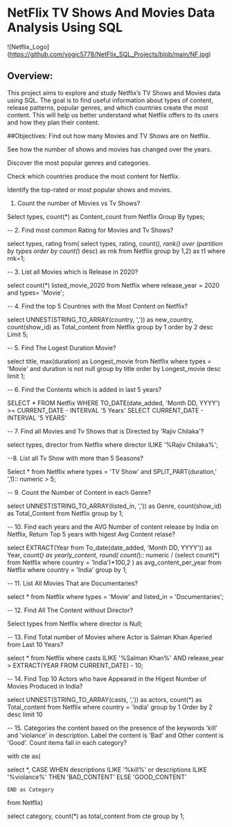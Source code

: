 # NetFlix TV Shows And Movies Data Analysis Using SQL

![Netflix_Logo] (https://github.com/yogic5778/NetFlix_SQL_Projects/blob/main/NF.jpg)

## Overview: 
This project aims to explore and study Netflix’s TV Shows and Movies data using SQL. The goal is to find useful information about types of content, release patterns, popular genres, and which countries create the most content. This will help us better understand what Netflix offers to its users and how they plan their content.

##Objectives:
Find out how many Movies and TV Shows are on Netflix.

See how the number of shows and movies has changed over the years.

Discover the most popular genres and categories.

Check which countries produce the most content for Netflix.

Identify the top-rated or most popular shows and movies.



1. Count the number of Movies vs Tv Shows?

Select types, count(*) as Content_count from Netflix 
Group By types;

-- 2. Find most common Rating for Movies and Tv Shows?

select types, rating
from(
	select types, rating, count(*), rank() over (partition by types order by count(*) desc) as rnk
	from Netflix
	group by 1,2) as t1
where rnk=1;	

-- 3. List all Movies which is Release in 2020?

select count(*) listed_movie_2020 from Netflix where release_year = 2020 and types= 'Movie';

-- 4. Find the top 5 Countries with the Most Content on Netflix?

select UNNEST(STRING_TO_ARRAY(country, ',')) as new_country,
	   count(show_id) as Total_content  from Netflix
group by 1
order by 2 desc
Limit 5;

-- 5. Find The Logest Duration Movie?

select title, max(duration) as Longest_movie from Netflix
where types = 'Movie' and duration is not null
group by title
order by Longest_movie desc
limit 1;


-- 6. Find the Contents which is added in last 5 years?

SELECT * FROM Netflix
WHERE TO_DATE(date_added, 'Month DD, YYYY') >= CURRENT_DATE - INTERVAL '5 Years'
SELECT CURRENT_DATE - INTERVAL '5 YEARS'


-- 7. Find all Movies and Tv Shows that is Directed by 'Rajiv Chilaka'?

select types, director from Netflix where director ILIKE '%Rajiv Chilaka%';

--8. List all Tv Show with more than 5 Seasons?

Select * from Netflix where types = 'TV Show' and SPLIT_PART(duration,' ',1):: numeric > 5;

-- 9. Count the Number of Content in each Genre?

select UNNEST(STRING_TO_ARRAY(listed_in, ',')) as Genre, count(show_id) as Total_Content
from Netflix
group by 1;

-- 10. Find each years and the AVG Number of content release by India on Netflix, Return Top 5 years with higest Avg Content relase?

select EXTRACT(Year from To_date(date_added, 'Month DD, YYYY')) as Year,
count(*) as yearly_content,
round(
	count(*):: numeric / (select count(*) from Netflix where country = 'India')*100,2
) as avg_content_per_year
from Netflix
where country = 'India'
group by 1;

-- 11. List All Movies That are Documentaries?

select * from Netflix where types = 'Movie' and listed_in = 'Documentaries';

-- 12. Find All The Content without Director?

Select types from Netflix where director is Null;

-- 13. Find Total number of Movies where Actor is Salman Khan Aperied from Last 10 Years?

select * from Netflix where casts ILIKE '%Salman Khan%'
AND release_year > EXTRACT(YEAR FROM CURRENT_DATE) - 10;

-- 14. Find Top 10 Actors who have Appeared in the Higest Number of Movies Produced in India?

select UNNEST(STRING_TO_ARRAY(casts, ',')) as actors,
count(*) as Total_content from Netflix 
where country = 'India'
group by 1
Order by 2 desc
limit 10

-- 15. Categories the content based on the presence of the keywords 'kill' and 'violance' in description. Label the content is 'Bad' and Other content is 'Good'. Count items fall in each category?

with cte as(

select *,
	CASE 
	WHEN 
		descriptions ILIKE '%kill%' or 
		descriptions ILIKE '%violance%' THEN 'BAD_CONTENT'
	ELSE 'GOOD_CONTENT'
	
	END as Category
	
from Netflix)

select category, count(*) as total_content from cte
group by 1;
	
